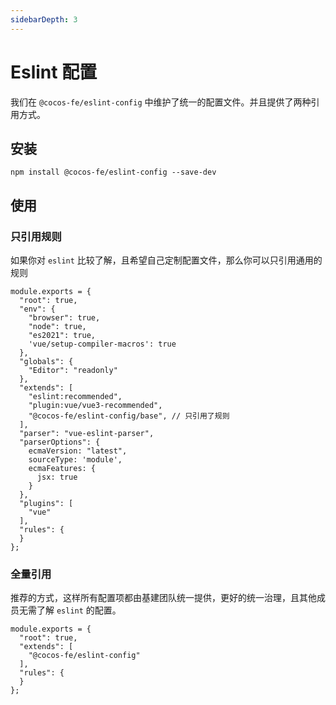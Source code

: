 ```yaml
---
sidebarDepth: 3
---
```


# Eslint 配置 

我们在 `@cocos-fe/eslint-config` 中维护了统一的配置文件。并且提供了两种引用方式。

## 安装
```base
npm install @cocos-fe/eslint-config --save-dev
```

## 使用

### 只引用规则

如果你对 `eslint` 比较了解，且希望自己定制配置文件，那么你可以只引用通用的规则

```js{15}
module.exports = {
  "root": true,
  "env": {
    "browser": true,
    "node": true,
    "es2021": true,
    'vue/setup-compiler-macros': true
  },
  "globals": {
    "Editor": "readonly"
  },
  "extends": [
    "eslint:recommended",
    "plugin:vue/vue3-recommended",
    "@cocos-fe/eslint-config/base", // 只引用了规则
  ],
  "parser": "vue-eslint-parser",
  "parserOptions": {
    ecmaVersion: "latest",
    sourceType: 'module',
    ecmaFeatures: {
      jsx: true
    }
  },
  "plugins": [
    "vue"
  ],
  "rules": {
  }
};
```

### 全量引用

推荐的方式，这样所有配置项都由基建团队统一提供，更好的统一治理，且其他成员无需了解 `eslint` 的配置。
```js{4}
module.exports = {
  "root": true,
  "extends": [
    "@cocos-fe/eslint-config"
  ],
  "rules": {
  }
};
```
